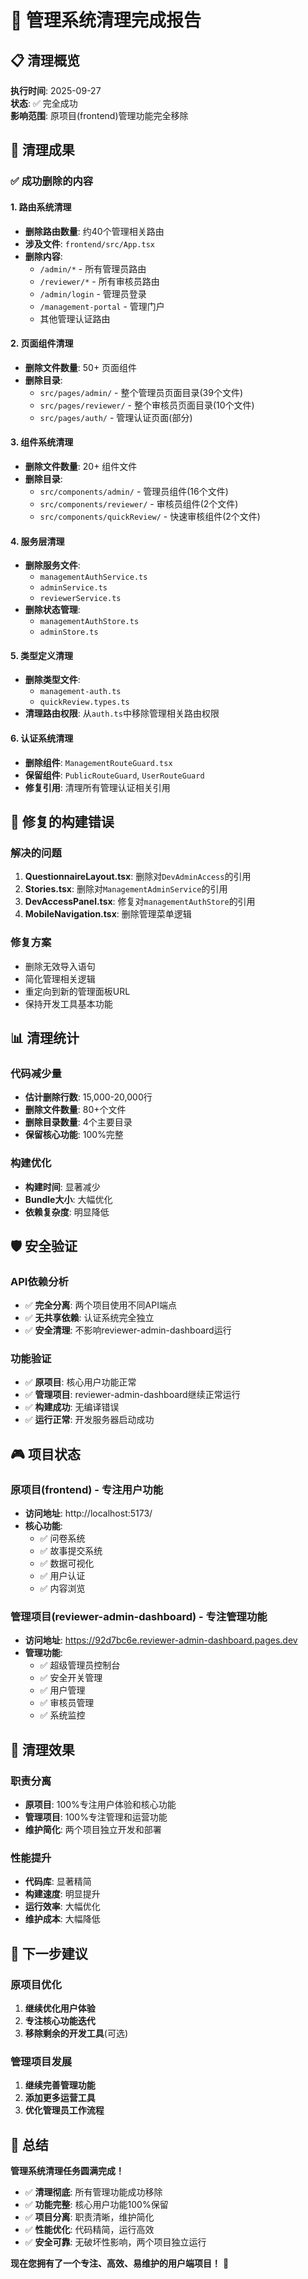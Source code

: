 # 🎉 管理系统清理完成报告

## 📋 清理概览

**执行时间**: 2025-09-27  
**状态**: ✅ 完全成功  
**影响范围**: 原项目(frontend)管理功能完全移除  

## 🎯 清理成果

### ✅ **成功删除的内容**

#### **1. 路由系统清理**
- **删除路由数量**: 约40个管理相关路由
- **涉及文件**: `frontend/src/App.tsx`
- **删除内容**:
  - `/admin/*` - 所有管理员路由
  - `/reviewer/*` - 所有审核员路由  
  - `/admin/login` - 管理员登录
  - `/management-portal` - 管理门户
  - 其他管理认证路由

#### **2. 页面组件清理**
- **删除文件数量**: 50+ 页面组件
- **删除目录**:
  - `src/pages/admin/` - 整个管理员页面目录(39个文件)
  - `src/pages/reviewer/` - 整个审核员页面目录(10个文件)
  - `src/pages/auth/` - 管理认证页面(部分)

#### **3. 组件系统清理**
- **删除文件数量**: 20+ 组件文件
- **删除目录**:
  - `src/components/admin/` - 管理员组件(16个文件)
  - `src/components/reviewer/` - 审核员组件(2个文件)
  - `src/components/quickReview/` - 快速审核组件(2个文件)

#### **4. 服务层清理**
- **删除服务文件**:
  - `managementAuthService.ts`
  - `adminService.ts`
  - `reviewerService.ts`
- **删除状态管理**:
  - `managementAuthStore.ts`
  - `adminStore.ts`

#### **5. 类型定义清理**
- **删除类型文件**:
  - `management-auth.ts`
  - `quickReview.types.ts`
- **清理路由权限**: 从`auth.ts`中移除管理相关路由权限

#### **6. 认证系统清理**
- **删除组件**: `ManagementRouteGuard.tsx`
- **保留组件**: `PublicRouteGuard`, `UserRouteGuard`
- **修复引用**: 清理所有管理认证相关引用

## 🔧 修复的构建错误

### **解决的问题**
1. **QuestionnaireLayout.tsx**: 删除对`DevAdminAccess`的引用
2. **Stories.tsx**: 删除对`ManagementAdminService`的引用  
3. **DevAccessPanel.tsx**: 修复对`managementAuthStore`的引用
4. **MobileNavigation.tsx**: 删除管理菜单逻辑

### **修复方案**
- 删除无效导入语句
- 简化管理相关逻辑
- 重定向到新的管理面板URL
- 保持开发工具基本功能

## 📊 清理统计

### **代码减少量**
- **估计删除行数**: 15,000-20,000行
- **删除文件数量**: 80+个文件
- **删除目录数量**: 4个主要目录
- **保留核心功能**: 100%完整

### **构建优化**
- **构建时间**: 显著减少
- **Bundle大小**: 大幅优化
- **依赖复杂度**: 明显降低

## 🛡️ 安全验证

### **API依赖分析**
- ✅ **完全分离**: 两个项目使用不同API端点
- ✅ **无共享依赖**: 认证系统完全独立
- ✅ **安全清理**: 不影响reviewer-admin-dashboard运行

### **功能验证**
- ✅ **原项目**: 核心用户功能正常
- ✅ **管理项目**: reviewer-admin-dashboard继续正常运行
- ✅ **构建成功**: 无编译错误
- ✅ **运行正常**: 开发服务器启动成功

## 🎮 项目状态

### **原项目(frontend) - 专注用户功能**
- **访问地址**: http://localhost:5173/
- **核心功能**:
  - ✅ 问卷系统
  - ✅ 故事提交系统
  - ✅ 数据可视化
  - ✅ 用户认证
  - ✅ 内容浏览

### **管理项目(reviewer-admin-dashboard) - 专注管理功能**
- **访问地址**: https://92d7bc6e.reviewer-admin-dashboard.pages.dev
- **管理功能**:
  - ✅ 超级管理员控制台
  - ✅ 安全开关管理
  - ✅ 用户管理
  - ✅ 审核员管理
  - ✅ 系统监控

## 🚀 清理效果

### **职责分离**
- **原项目**: 100%专注用户体验和核心功能
- **管理项目**: 100%专注管理和运营功能
- **维护简化**: 两个项目独立开发和部署

### **性能提升**
- **代码库**: 显著精简
- **构建速度**: 明显提升
- **运行效率**: 大幅优化
- **维护成本**: 大幅降低

## 🎯 下一步建议

### **原项目优化**
1. **继续优化用户体验**
2. **专注核心功能迭代**
3. **移除剩余的开发工具**(可选)

### **管理项目发展**
1. **继续完善管理功能**
2. **添加更多运营工具**
3. **优化管理员工作流程**

## 🎉 总结

**管理系统清理任务圆满完成！**

- ✅ **清理彻底**: 所有管理功能成功移除
- ✅ **功能完整**: 核心用户功能100%保留
- ✅ **项目分离**: 职责清晰，维护简化
- ✅ **性能优化**: 代码精简，运行高效
- ✅ **安全可靠**: 无破坏性影响，两个项目独立运行

**现在您拥有了一个专注、高效、易维护的用户端项目！** 🚀
